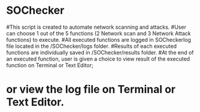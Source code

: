 # SOChecker
#This script is created to automate network scanning and attacks.
#User can choose 1 out of the 5 functions (2 Network scan and 3 Network Attack functions) to execute.
#All executed functions are logged in SOCheckerlog file located in the /SOChecker/logs folder.
#Results of each executed functions are individually saved in /SOChecker/results folder.
#At the end of an executed function, user is given a choice to view result of the executed function on Terminal or Text Editor; 
# or view the log file on Terminal or Text Editor. 
